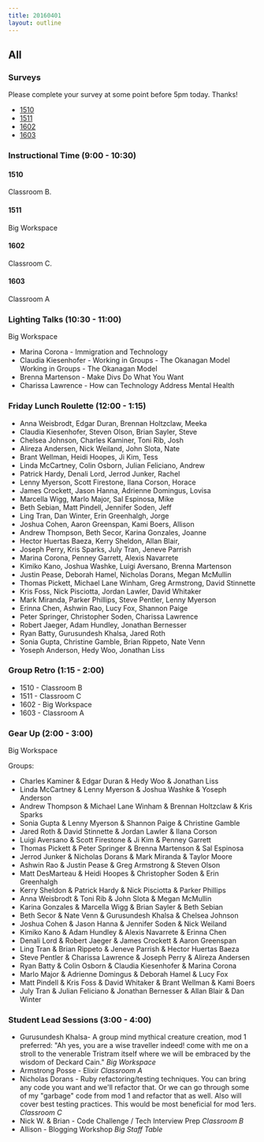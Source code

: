 ```yaml
---
title: 20160401
layout: outline
---
```


## All

### Surveys

Please complete your survey at some point before 5pm today. Thanks!

* [1510]()
* [1511](http://goo.gl/forms/N7ILWu3fFg)
* [1602](https://docs.google.com/a/casimircreative.com/forms/d/1OtS54xD5IHxlIliPqoTpfyVs1xLJVdBMqhOMQXy41G0/viewform)
* [1603]()

### Instructional Time (9:00 - 10:30)

#### 1510

Classroom B.

#### 1511

Big Workspace

#### 1602

Classroom C.

#### 1603

Classroom A

### Lighting Talks (10:30 - 11:00)

Big Workspace

* Marina Corona - Immigration and Technology
* Claudia Kiesenhofer - Working in Groups - The Okanagan Model Working in Groups - The Okanagan Model
* Brenna Martenson - Make Divs Do What You Want
* Charissa Lawrence - How can Technology Address Mental Health

### Friday Lunch Roulette (12:00 - 1:15)
* Anna Weisbrodt, Edgar Duran, Brennan Holtzclaw, Meeka
* Claudia Kiesenhofer, Steven Olson, Brian Sayler, Steve
* Chelsea Johnson, Charles Kaminer, Toni Rib, Josh
* Alireza Andersen, Nick Weiland, John Slota, Nate
* Brant Wellman, Heidi Hoopes, Ji Kim, Tess
* Linda McCartney, Colin Osborn, Julian Feliciano, Andrew
* Patrick Hardy, Denali Lord, Jerrod Junker, Rachel
* Lenny Myerson, Scott Firestone, Ilana Corson, Horace
* James Crockett, Jason Hanna, Adrienne Domingus, Lovisa
* Marcella Wigg, Marlo Major, Sal Espinosa, Mike
* Beth Sebian, Matt Pindell, Jennifer Soden, Jeff
* Ling Tran, Dan Winter, Erin Greenhalgh, Jorge
* Joshua Cohen, Aaron Greenspan, Kami Boers, Allison
* Andrew Thompson, Beth Secor, Karina Gonzales, Joanne
* Hector Huertas Baeza, Kerry Sheldon, Allan Blair,
* Joseph Perry, Kris Sparks, July Tran, Jeneve Parrish
* Marina Corona, Penney Garrett, Alexis Navarrete
* Kimiko Kano, Joshua Washke, Luigi Aversano, Brenna Martenson
* Justin Pease, Deborah Hamel, Nicholas Dorans, Megan McMullin
* Thomas Pickett, Michael Lane Winham, Greg Armstrong, David Stinnette
* Kris Foss, Nick Pisciotta, Jordan Lawler, David Whitaker
* Mark Miranda, Parker Phillips, Steve Pentler, Lenny Myerson
* Erinna Chen, Ashwin Rao, Lucy Fox, Shannon Paige
* Peter Springer, Christopher Soden, Charissa Lawrence
* Robert Jaeger, Adam Hundley, Jonathan Bernesser
* Ryan Batty, Gurusundesh Khalsa, Jared Roth
* Sonia Gupta, Christine Gamble, Brian Rippeto, Nate Venn
* Yoseph Anderson, Hedy Woo, Jonathan Liss

### Group Retro (1:15 - 2:00)
* 1510 - Classroom B
* 1511 - Classroom C
* 1602 - Big Workspace
* 1603 - Classroom A

### Gear Up (2:00 - 3:00)

Big Workspace

Groups:
* Charles Kaminer & Edgar Duran & Hedy Woo & Jonathan Liss
* Linda McCartney & Lenny Myerson & Joshua Washke & Yoseph Anderson
* Andrew Thompson & Michael Lane Winham & Brennan Holtzclaw & Kris Sparks
* Sonia Gupta & Lenny Myerson & Shannon Paige & Christine Gamble
* Jared Roth & David Stinnette & Jordan Lawler & Ilana Corson
* Luigi Aversano & Scott Firestone & Ji Kim & Penney Garrett
* Thomas Pickett & Peter Springer & Brenna Martenson & Sal Espinosa
* Jerrod Junker & Nicholas Dorans & Mark Miranda & Taylor Moore
* Ashwin Rao & Justin Pease & Greg Armstrong & Steven Olson
* Matt DesMarteau & Heidi Hoopes & Christopher Soden & Erin Greenhalgh
* Kerry Sheldon & Patrick Hardy & Nick Pisciotta & Parker Phillips
* Anna Weisbrodt & Toni Rib & John Slota & Megan McMullin
* Karina Gonzales & Marcella Wigg & Brian Sayler & Beth Sebian
* Beth Secor & Nate Venn & Gurusundesh Khalsa & Chelsea Johnson
* Joshua Cohen & Jason Hanna & Jennifer Soden & Nick Weiland
* Kimiko Kano & Adam Hundley & Alexis Navarrete & Erinna Chen
* Denali Lord & Robert Jaeger & James Crockett & Aaron Greenspan
* Ling Tran & Brian Rippeto & Jeneve Parrish & Hector Huertas Baeza
* Steve Pentler & Charissa Lawrence & Joseph Perry & Alireza Andersen
* Ryan Batty & Colin Osborn & Claudia Kiesenhofer & Marina Corona
* Marlo Major & Adrienne Domingus & Deborah Hamel & Lucy Fox
* Matt Pindell & Kris Foss & David Whitaker & Brant Wellman & Kami Boers
* July Tran & Julian Feliciano & Jonathan Bernesser & Allan Blair & Dan Winter

### Student Lead Sessions (3:00 - 4:00)

* Gurusundesh Khalsa- A group mind mythical creature creation, mod 1 preferred: "Ah yes, you are a wise traveller indeed! come with me on a stroll to the venerable Tristram itself where we will be embraced by the wisdom of Deckard Cain." *Big Workspace*
* Armstrong Posse - Elixir *Classroom A*
* Nicholas Dorans - Ruby refactoring/testing techniques. You can bring any code you want and we'll refactor that. Or we can go through some of my "garbage" code from mod 1 and refactor that as well. Also will cover best testing practices. This would be most beneficial for mod 1ers. *Classroom C*
* Nick W. & Brian - Code Challenge / Tech Interview Prep *Classroom B*
* Allison - Blogging Workshop *Big Staff Table*

